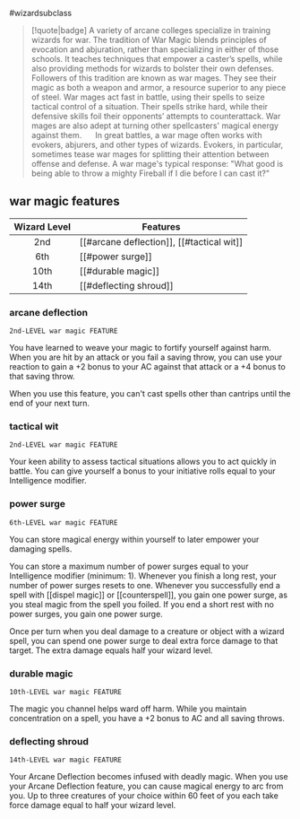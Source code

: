 #wizardsubclass

> [!quote|badge] 
> A variety of arcane colleges specialize in training wizards for war. The tradition of War Magic blends principles of evocation and abjuration, rather than specializing in either of those schools. It teaches techniques that empower a caster’s spells, while also providing methods for wizards to bolster their own defenses.
$\quad$ 
Followers of this tradition are known as war mages. They see their magic as both a weapon and armor, a resource superior to any piece of steel. War mages act fast in battle, using their spells to seize tactical control of a situation. Their spells strike hard, while their defensive skills foil their opponents’ attempts to counterattack. War mages are also adept at turning other spellcasters' magical energy against them.
$\quad$ 
>In great battles, a war mage often works with evokers, abjurers, and other types of wizards. Evokers, in particular, sometimes tease war mages for splitting their attention between offense and defense. A war mage's typical response: "What good is being able to throw a mighty Fireball if I die before I can cast it?"
## war magic features
| **Wizard Level** | **Features**                              |
| :--------------: | ----------------------------------------- |
|       2nd        | [[#arcane deflection]], [[#tactical wit]] |
|       6th        | [[#power surge]]                          |
|       10th       | [[#durable magic]]                        |
|       14th       | [[#deflecting shroud]]                    |

### arcane deflection
`2nd-LEVEL war magic FEATURE`

You have learned to weave your magic to fortify yourself against harm. When you are hit by an attack or you fail a saving throw, you can use your reaction to gain a +2 bonus to your AC against that attack or a +4 bonus to that saving throw.

When you use this feature, you can't cast spells other than cantrips until the end of your next turn.
### tactical wit
`2nd-LEVEL war magic FEATURE`

Your keen ability to assess tactical situations allows you to act quickly in battle. You can give yourself a bonus to your initiative rolls equal to your Intelligence modifier.
### power surge
`6th-LEVEL war magic FEATURE`

You can store magical energy within yourself to later empower your damaging spells.

You can store a maximum number of power surges equal to your Intelligence modifier (minimum: 1). Whenever you finish a long rest, your number of power surges resets to one. Whenever you successfully end a spell with [[dispel magic]] or [[counterspell]], you gain one power surge, as you steal magic from the spell you foiled. If you end a short rest with no power surges, you gain one power surge.

Once per turn when you deal damage to a creature or object with a wizard spell, you can spend one power surge to deal extra force damage to that target. The extra damage equals half your wizard level.
### durable magic
`10th-LEVEL war magic FEATURE`

The magic you channel helps ward off harm. While you maintain concentration on a spell, you have a +2 bonus to AC and all saving throws.
### deflecting shroud
`14th-LEVEL war magic FEATURE`

Your Arcane Deflection becomes infused with deadly magic. When you use your Arcane Deflection feature, you can cause magical energy to arc from you. Up to three creatures of your choice within 60 feet of you each take force damage equal to half your wizard level.
